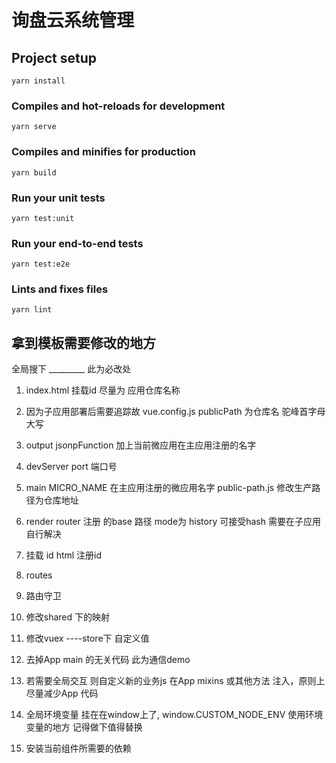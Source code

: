# 询盘云系统管理

## Project setup
```
yarn install
```

### Compiles and hot-reloads for development
```
yarn serve
```

### Compiles and minifies for production
```
yarn build
```

### Run your unit tests
```
yarn test:unit
```

### Run your end-to-end tests
```
yarn test:e2e
```

### Lints and fixes files
```
yarn lint
```
## 拿到模板需要修改的地方
全局搜下 _________ 此为必改处
1. index.html 挂载id 尽量为 应用仓库名称
2. 因为子应用部署后需要追踪故 vue.config.js publicPath 为仓库名 驼峰首字母大写
3. output jsonpFunction 加上当前微应用在主应用注册的名字
4. devServer port 端口号
5. main MICRO_NAME 在主应用注册的微应用名字
   public-path.js 修改生产路径为仓库地址

6. render router 注册 的base 路径 mode为 history 可接受hash 需要在子应用自行解决
7. 挂载 id html 注册id
8. routes 
9. 路由守卫
10. 修改shared 下的映射
11. 修改vuex ----store下 自定义值
12. 去掉App main 的无关代码   此为通信demo
13. 若需要全局交互 则自定义新的业务js 在App mixins 或其他方法 注入，原则上尽量减少App 代码
14. 全局环境变量 挂在在window上了, window.CUSTOM_NODE_ENV 使用环境变量的地方 记得做下值得替换
15. 安装当前组件所需要的依赖

